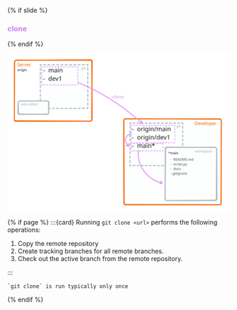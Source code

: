 {% if slide %}
### <i class="fab fa-git"></i> <strong style="color:#ca80e9">clone</strong>
{% endif %}

![clone view](figures/clone_view.svg)

{% if page %}
:::{card} Running `git clone <url>` performs the following operations:

1. Copy the remote repository
1. Create tracking branches for all remote branches.
1. Check out the active branch from the remote repository.

:::

```{note}
`git clone` is run typically only once
```
{% endif %}

